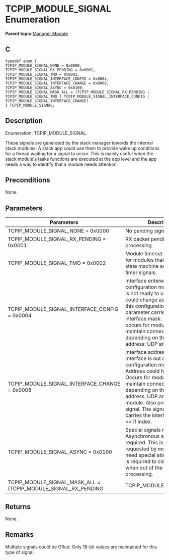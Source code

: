# TCPIP\_MODULE\_SIGNAL Enumeration

**Parent topic:**[Manager Module](GUID-B37C4F4C-DC2D-48D9-9909-AACBA987B57A.md)

## C

```
typedef enum {
TCPIP_MODULE_SIGNAL_NONE = 0x0000,
TCPIP_MODULE_SIGNAL_RX_PENDING = 0x0001,
TCPIP_MODULE_SIGNAL_TMO = 0x0002,
TCPIP_MODULE_SIGNAL_INTERFACE_CONFIG = 0x0004,
TCPIP_MODULE_SIGNAL_INTERFACE_CHANGE = 0x0008,
TCPIP_MODULE_SIGNAL_ASYNC = 0x0100,
TCPIP_MODULE_SIGNAL_MASK_ALL = (TCPIP_MODULE_SIGNAL_RX_PENDING | TCPIP_MODULE_SIGNAL_TMO | TCPIP_MODULE_SIGNAL_INTERFACE_CONFIG | TCPIP_MODULE_SIGNAL_INTERFACE_CHANGE)
} TCPIP_MODULE_SIGNAL;
```

## Description

Enumeration: TCPIP\_MODULE\_SIGNAL.

These signals are generated by the stack manager towards the internal stack modules; A stack app could use them to provide wake up conditions for a thread waiting for a signal to occur. This is mainly useful when the stack module's tasks functions are executed at the app level and the app needs a way to identify that a module needs attention.

## Preconditions

None.

## Parameters

|Parameters|Description|
|----------|-----------|
|TCPIP\_MODULE\_SIGNAL\_NONE = 0x0000|No pending signal.|
|TCPIP\_MODULE\_SIGNAL\_RX\_PENDING = 0x0001|RX packet pending for processing.|
|TCPIP\_MODULE\_SIGNAL\_TMO = 0x0002|Module timeout has occurred for modules that implement a state machine advancing on timer signals.|
|TCPIP\_MODULE\_SIGNAL\_INTERFACE\_CONFIG = 0x0004|Interface entered the configuration mode. interface is not ready to use. Address could change as a result of this configuration. The signal parameter carries the interface mask: 1 << if index occurs for modules that maintain connected sockets depending on the interface address: UDP and TCP.|
|TCPIP\_MODULE\_SIGNAL\_INTERFACE\_CHANGE = 0x0008|Interface address change. Interface is out of configuration mode and ready. Address could have changed. Occurs for modules that maintain connected sockets depending on the interface address: UDP and TCP ARP module. Also processes the signal. The signal parameter carries the interface mask: 1 << if index.|
|TCPIP\_MODULE\_SIGNAL\_ASYNC = 0x0100|Special signals module. Asynchronous attention required. This is a signal that's requested by modules that need special attention. Module is required to clear this flag when out of the critical processing.|
|TCPIP\_MODULE\_SIGNAL\_MASK\_ALL = \(TCPIP\_MODULE\_SIGNAL\_RX\_PENDING|TCPIP\_MODULE\_SIGNAL\_TMO|

## Returns

None.

## Remarks

Multiple signals could be ORed. Only 16-bit values are maintained for this type of signal.

